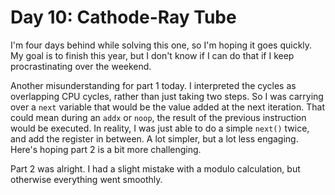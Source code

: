 # Day 10: Cathode-Ray Tube

I'm four days behind while solving this one, so I'm hoping it goes quickly.
My goal is to finish this year, but I don't know if I can do that if I keep procrastinating over the weekend.

Another misunderstanding for part 1 today. I interpreted the cycles as overlapping CPU cycles, rather than just taking two steps.
So I was carrying over a `next` variable that would be the value added at the next iteration.
That could mean during an `addx` or `noop`, the result of the previous instruction would be executed.
In reality, I was just able to do a simple `next()` twice, and add the register in between.
A lot simpler, but a lot less engaging.
Here's hoping part 2 is a bit more challenging.

Part 2 was alright. I had a slight mistake with a modulo calculation, but otherwise everything went smoothly.
